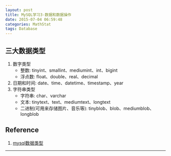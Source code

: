 ```yaml
---
layout: post
title: MySQL学习3-数据和数据操作
date: 2015-07-04 06:59:48
categories: MathStat
tags: Database
---
```





## 三大数据类型

1. 数字类型
	- 整数: tinyint、smallint、mediumint、int、bigint
	- 浮点数: float、double、real、decimal
2. 日期和时间: date、time、datetime、timestamp、year
3. 字符串类型
	- 字符串: char、varchar
	- 文本: tinytext、text、mediumtext、longtext
	- 二进制(可用来存储图片、音乐等): tinyblob、blob、mediumblob、longblob


## Reference

1. [mysql数据类型](http://www.cnblogs.com/zbseoag/archive/2013/03/19/2970004.html)

---
